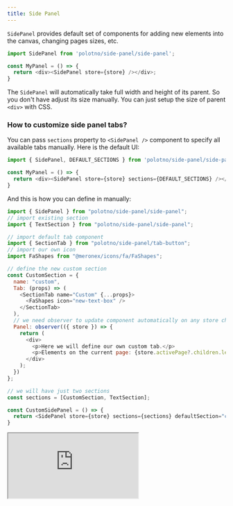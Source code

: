 ```yaml
---
title: Side Panel
---
```


`SidePanel` provides default set of components for adding new elements into the canvas, changing pages sizes, etc.


```js
import SidePanel from 'polotno/side-panel/side-panel';

const MyPanel = () => {
  return <div><SidePanel store={store} /></div>;
}
```


The `SidePanel` will automatically take full width and height of its parent. So you don't have adjust its size manually. You can just setup the size of parent `<div>` with CSS.

### How to customize side panel tabs?

You can pass `sections` property to `<SidePanel />` component to specify all available tabs manually. Here is the default UI:

```js
import { SidePanel, DEFAULT_SECTIONS } from 'polotno/side-panel/side-panel';

const MyPanel = () => {
  return <div><SidePanel store={store} sections={DEFAULT_SECTIONS} /></div>;
}
```

And this is how you can define in manually:

```js
import { SidePanel } from "polotno/side-panel/side-panel";
// import existing section
import { TextSection } from "polotno/side-panel/side-panel";

// import default tab component
import { SectionTab } from "polotno/side-panel/tab-button";
// import our own icon
import FaShapes from "@meronex/icons/fa/FaShapes";

// define the new custom section
const CustomSection = {
  name: "custom",
  Tab: (props) => (
    <SectionTab name="Custom" {...props}>
      <FaShapes icon="new-text-box" />
    </SectionTab>
  ),
  // we need observer to update component automatically on any store changes
  Panel: observer(({ store }) => {
    return (
      <div>
        <p>Here we will define our own custom tab.</p>
        <p>Elements on the current page: {store.activePage?.children.length}</p>
      </div>
    );
  })
};

// we will have just two sections
const sections = [CustomSection, TextSection];

const CustomSidePanel = () => {
  return <SidePanel store={store} sections={sections} defaultSection="custom" />
}
```

<iframe
    src="https://codesandbox.io/embed/polotno-custom-side-panel-eyfbq?fontsize=14&hidenavigation=1&theme=dark&view=preview"
    style={{
      width: '100%',
      height: '700px',
      border: 0,
      overflow: 'hidden',
    }}
    title="Polotno demo"
    allow="geolocation; microphone; camera; midi; vr; accelerometer; gyroscope; payment; ambient-light-sensor; encrypted-media; usb"
    sandbox="allow-modals allow-forms allow-popups allow-scripts allow-same-origin allow-downloads"
  ></iframe>






